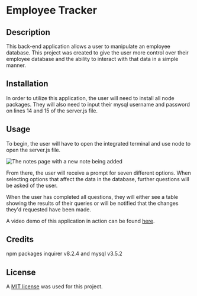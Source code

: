 # Employee Tracker

## Description
This back-end application allows a user to manipulate an employee database. This project was created to give the user more control over their employee database and the ability to interact with that data in a simple manner. 

## Installation
In order to utilize this application, the user will need to install all node packages. They will also need to input their mysql username and password on lines 14 and 15 of the server.js file. 

## Usage
To begin, the user will have to open the integrated terminal and use node to open the server.js file. 

![The notes page with a new note being added](./public/assets/images/NoteTaker_NoSavedNotes.jpg)

From there, the user will receive a prompt for seven different options. When selecting options that affect the data in the database, further questions will be asked of the user. 

When the user has completed all questions, they will either see a table showing the results of their queries or will be notified that the changes they'd requested have been made. 

A video demo of this application in action can be found [here](https://github.com/aomaits/Express.js-Note-Taker/blob/main/LICENSE).

## Credits 

npm packages inquirer v8.2.4 and mysql v3.5.2

## License
A [MIT license](https://github.com/aomaits/employee-tracker/blob/main/LICENSE) was used for this project. 